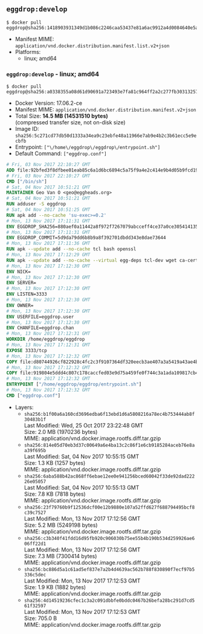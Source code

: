 ## `eggdrop:develop`

```console
$ docker pull eggdrop@sha256:1418903931349d1b086c2246caa53437e81a6ac9912a4d0084640e5a9157fa81
```

-	Manifest MIME: `application/vnd.docker.distribution.manifest.list.v2+json`
-	Platforms:
	-	linux; amd64

### `eggdrop:develop` - linux; amd64

```console
$ docker pull eggdrop@sha256:a0338355a08d61d90691a723493e7fa81c964ff2a2c277fb30313257b1fe9b66
```

-	Docker Version: 17.06.2-ce
-	Manifest MIME: `application/vnd.docker.distribution.manifest.v2+json`
-	Total Size: **14.5 MB (14531510 bytes)**  
	(compressed transfer size, not on-disk size)
-	Image ID: `sha256:5c271cd77db50d1333a34ea9c23ebfe48a11966e7ab9e4b2c3b61ecc5e9ecbfb`
-	Entrypoint: `["\/home\/eggdrop\/eggdrop\/entrypoint.sh"]`
-	Default Command: `["eggdrop.conf"]`

```dockerfile
# Fri, 03 Nov 2017 22:10:27 GMT
ADD file:92bfed3f8dfbee01eab85c6a1d6bc6894c5a75f9a4e2c414e9b4d05b9fcd19d0 in / 
# Fri, 03 Nov 2017 22:10:27 GMT
CMD ["/bin/sh"]
# Sat, 04 Nov 2017 10:51:21 GMT
MAINTAINER Geo Van O <geo@eggheads.org>
# Sat, 04 Nov 2017 10:51:21 GMT
RUN adduser -S eggdrop
# Sat, 04 Nov 2017 10:51:25 GMT
RUN apk add --no-cache 'su-exec>=0.2'
# Mon, 13 Nov 2017 17:11:31 GMT
ENV EGGDROP_SHA256=880aef0a11442a8f972f7267079abcceff4ce37a0ce3054141359470c0585228
# Mon, 13 Nov 2017 17:11:31 GMT
ENV EGGDROP_COMMIT=5d9da79dd6b8b9a8f392701dbdd343e8dae73644
# Mon, 13 Nov 2017 17:11:36 GMT
RUN apk --update add --no-cache tcl bash openssl
# Mon, 13 Nov 2017 17:12:29 GMT
RUN apk --update add --no-cache --virtual egg-deps tcl-dev wget ca-certificates make tar gpgme build-base openssl-dev   && wget "https://github.com/eggheads/eggdrop/archive/$EGGDROP_COMMIT.tar.gz" -O develop.tar.gz   && echo "$EGGDROP_SHA256  develop.tar.gz" | sha256sum -c -   && tar -zxvf develop.tar.gz   && rm develop.tar.gz     && ( cd eggdrop-$EGGDROP_COMMIT     && ./configure     && make config     && make     && make install DEST=/home/eggdrop/eggdrop )   && rm -rf eggdrop-$EGGDROP_COMMIT   && mkdir /home/eggdrop/eggdrop/data   && chown -R eggdrop /home/eggdrop/eggdrop   && apk del egg-deps
# Mon, 13 Nov 2017 17:12:30 GMT
ENV NICK=
# Mon, 13 Nov 2017 17:12:30 GMT
ENV SERVER=
# Mon, 13 Nov 2017 17:12:30 GMT
ENV LISTEN=3333
# Mon, 13 Nov 2017 17:12:30 GMT
ENV OWNER=
# Mon, 13 Nov 2017 17:12:30 GMT
ENV USERFILE=eggdrop.user
# Mon, 13 Nov 2017 17:12:30 GMT
ENV CHANFILE=eggdrop.chan
# Mon, 13 Nov 2017 17:12:31 GMT
WORKDIR /home/eggdrop/eggdrop
# Mon, 13 Nov 2017 17:12:31 GMT
EXPOSE 3333/tcp
# Mon, 13 Nov 2017 17:12:32 GMT
COPY file:d80744926cf822928c4fc2c3f9107364df320eecb3ae407a3a5419a43ae4b872 in /home/eggdrop/eggdrop 
# Mon, 13 Nov 2017 17:12:32 GMT
COPY file:919804e5ddd4c807c178caccfed03e9d75a459fe0f744c3a1ada109817cb44ec in /home/eggdrop/eggdrop/scripts/ 
# Mon, 13 Nov 2017 17:12:32 GMT
ENTRYPOINT ["/home/eggdrop/eggdrop/entrypoint.sh"]
# Mon, 13 Nov 2017 17:12:32 GMT
CMD ["eggdrop.conf"]
```

-	Layers:
	-	`sha256:b1f00a6a160cd3696edba6f13ebd1d6a5808216a78ec4b753444ab8f30483b1f`  
		Last Modified: Wed, 25 Oct 2017 23:22:48 GMT  
		Size: 2.0 MB (1970236 bytes)  
		MIME: application/vnd.docker.image.rootfs.diff.tar.gzip
	-	`sha256:814e05d70eb3d37c00649a6e4ba13c2c86f1e6cb9185284aceb76e8aa39f695b`  
		Last Modified: Sat, 04 Nov 2017 10:55:15 GMT  
		Size: 1.3 KB (1257 bytes)  
		MIME: application/vnd.docker.image.rootfs.diff.tar.gzip
	-	`sha256:6aba588b42ac868ff6ebae12ee0e941256bced60042f33de92dad22226e05057`  
		Last Modified: Sat, 04 Nov 2017 10:55:13 GMT  
		Size: 7.8 KB (7818 bytes)  
		MIME: application/vnd.docker.image.rootfs.diff.tar.gzip
	-	`sha256:23f79760b9f12536dcf00e12b9880e107a52ffd627f688794495bcf8c39c7527`  
		Last Modified: Mon, 13 Nov 2017 17:12:56 GMT  
		Size: 5.2 MB (5249198 bytes)  
		MIME: application/vnd.docker.image.rootfs.diff.tar.gzip
	-	`sha256:c3b340f41fdd16d95fb920c906030b75ee55b4b190b534d259926ae606ff22d1`  
		Last Modified: Mon, 13 Nov 2017 17:12:56 GMT  
		Size: 7.3 MB (7300414 bytes)  
		MIME: application/vnd.docker.image.rootfs.diff.tar.gzip
	-	`sha256:bc886d5a1c61ad5ef837e7a2b4d4639ac562b788f830890f7ecf97b5336c5dec`  
		Last Modified: Mon, 13 Nov 2017 17:12:53 GMT  
		Size: 1.9 KB (1882 bytes)  
		MIME: application/vnd.docker.image.rootfs.diff.tar.gzip
	-	`sha256:4d14519236cfec1c3a2c091dbbfe0bddc0467b26befa28bc291d7cd561f32597`  
		Last Modified: Mon, 13 Nov 2017 17:12:53 GMT  
		Size: 705.0 B  
		MIME: application/vnd.docker.image.rootfs.diff.tar.gzip
